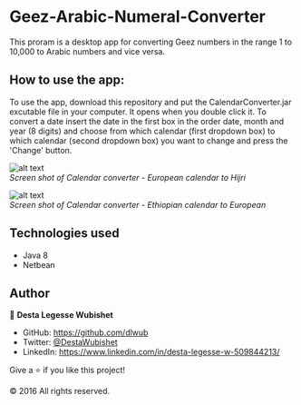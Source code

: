# Geez-Arabic-Numeral-Converter
This proram is a desktop app for converting Geez numbers in the range 1 to 10,000 to Arabic numbers and vice versa.
  
## How to use the app:
To use the app, download this repository and put the CalendarConverter.jar excutable file in your computer. It opens when you double click it.
To convert a date insert the date in the first box in the order date, month and year (8 digits) and choose from which
calendar (first dropdown box) to which calendar (second dropdown box) you want to change and press the 'Change' button.

![alt text](CalendarConverter.png)<br>
<em>Screen shot of Calendar converter - European calendar to Hijri</em>

![alt text](CalendarConverter(2).png)<br>
<em>Screen shot of Calendar converter - Ethiopian calendar to European</em>

## Technologies used

- Java 8
- Netbean


## Author

👤 **Desta Legesse Wubishet**

- GitHub: https://github.com/dlwub
- Twitter: [@DestaWubishet](https://twitter.com/DestaWubishet)
- LinkedIn: https://www.linkedin.com/in/desta-legesse-w-509844213/


Give a ⭐️ if you like this project!

&copy; 2016 All rights reserved.
